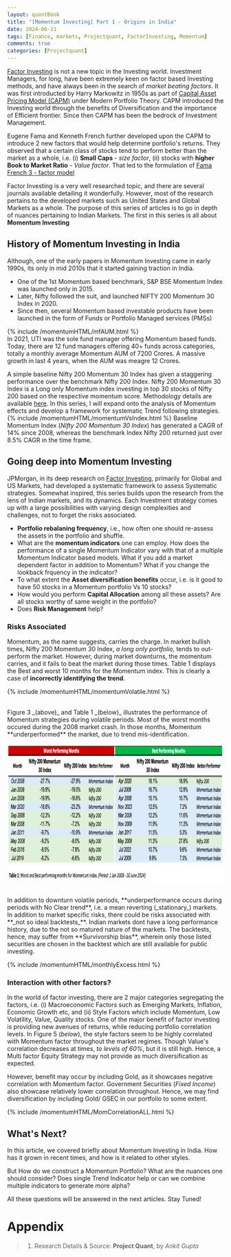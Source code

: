 ```yaml
---
layout: quantBook
title: "[Momentum Investing] Part 1 - Origins in India"
date: 2024-06-21
tags: [Finance, markets, Projectquant, FactorInvesting, Momentum]
comments: true
categories: [Projectquant]
---
```



[Factor Investing](https://en.wikipedia.org/wiki/Factor_investing) is not a new topic in the Investing world. Investment Managers, for long, have been extremely keen on factor based Investing methods, and have always been in the search of _market beating factors_. It was first introducted by Harry Markowitz in 1950s as part of [Capital Asset Pricing Model (CAPM)](https://en.wikipedia.org/wiki/Capital_asset_pricing_model) under Modern Portfolio Theory. CAPM introduced the Investing world through the benefits of Diversification and the importance of Efficient frontier. Since then CAPM has been the bedrock of Investment Management.

Eugene Fama and Kenneth French further developed upon the CAPM to introduce 2 new factors that would help determine portfolio's returns. They observed that a certain class of stocks tend to perform better than the market as a whole, i.e. (i) **Small Caps** - _size factor_, (ii) stocks with **higher Book to Market Ratio** - _Value factor_. That led to the formulation of [Fama French 3 - factor model](https://en.wikipedia.org/wiki/Fama%E2%80%93French_three-factor_model)

Factor Investing is a very well researched topic, and there are several journals available detailing it wonderfully. However, most of the research pertains to the developed markets such as United States and Global Markets as a whole. The purpose of this series of articles is to go in depth of nuances pertaining to Indian Markets. The first in this series is all about **Momentum Investing**


## History of Momentum Investing in India

Although, one of the early papers in Momentum Investing came in early 1990s, its only in mid 2010s that it started gaining traction in India.

- One of the 1st Momentum based benchmark, S&P BSE Momentum Index was launched only in 2015.
- Later, Nifty followed the suit, and launched NIFTY 200 Momentum 30 Index in 2020.
- Since then, several Momentum based investable products have been launched in the form of Funds or Portfolio Managed services (PMSs)

{% include /momentumHTML/mfAUM.html %} 
<br>
In 2021, UTI was the sole fund manager offering Momentum based funds. Today, there are 12 fund managers offering 40+ funds across categories, totally a monthly average Momentum AUM of 7200 Crores. A massive growth in last 4 years, when the AUM was meagre 12 Crores.

A simple baseline Nifty 200 Momentum 30 Index has given a staggering performance over the benchmark Nifty 200 Index. Nifty 200 Momentum 30 Index is a Long only Momentum index investing in top 30 stocks of Nifty 200 based on the respective momentum score. Methodology details are available [here](https://niftyindices.com/Methodology/Method_NIFTY_Equity_Indices.pdf). In this series, I will expand onto the analysis of Momentum effects and develop a framework for systematic Trend following strategies.
{% include /momentumHTML/momentumVsIndex.html %} 
Baseline Momentum Index (_Nifty 200 Momentum 30 Index_) has generated a CAGR of 14% since 2008, whereas the benchmark Index Nifty 200 returned just over 8.5% CAGR in the time frame. 


## Going deep into Momentum Investing

JPMorgan, in its deep research on [Factor Investing](https://www.cmegroup.com/education/files/jpm-momentum-strategies-2015-04-15-1681565.pdf), primarily for Global and US Markets, had developed a systematic framework to assess Systematic strategies. Somewhat inspired, this series builds upon the research from the lens of Indian markets, and its dynamics. Each Investment strategy comes up with a large possibilities with varying design complexities and challenges, not to forget the risks associated. 
- **Portfolio rebalaning frequency**, i.e., how often one should re-assess the assets in the portfolio and shuffle. 
- What are the **momentum indicators** one can employ. How does the performance of a single Momentum Indicator vary with that of a multiple Momentum Indicator based models. What if you add a market dependent factor in addition to Momentum? What if you change the lookback frquency in the indicator? 
- To what extent the **Asset diversification benefits** occur, i.e. is it good to have 50 stocks in a Momentum portfolio Vs 10 stocks? 
- How would you perform **Capital Allocation** among all these assets? Are all stocks worthy of same weight in the portfolio? 
- Does **Risk Management** help?


### Risks Associated

Momentum, as the name suggests, carries the charge. In market bullish times, Nifty 200 Momentum 30 Index, _a long only portfolio,_ tends to out-perform the market. However, during market downturns, the momentum carries, and it fails to beat the market during those times. Table 1 displays the Best and worst 10 months for the Momentum index. This is clearly a case of **incorrectly identifying the trend**.

{% include /momentumHTML/momentumVolatile.html %}

<br>
Figure 3 _(above)_ and Table 1 _(below)_ illustrates the performance of Momentum strategies during volatile periods. Most of the worst months occured during the 2008 market crash. In those months, Momentum **underperformed** the market, due to trend mis-identification. 
<br>

<p class="aligncenter"> 
<img src="/data/pics/momentum/months.png" alt="Best and worst months"  width="980" height="320" text-align="left"/>
</p>

<br>
In addition to downturn volatile periods, **underperformance occurs during periods with No Clear trend**, i.e. a mean reverting (_stationary_) markets. In addition to market specific risks, there could be risks associated with **_not so ideal backtests_**. Indian markets dont have a long performance history, due to the not so matured nature of the markets. The backtests, hence, may suffer from **Survivorship bias**, wherein only those listed securities are chosen in the backtest which are still available for public investing. 

{% include /momentumHTML/monthlyExcess.html %}


### Interaction with other factors?

In the world of factor investing, there are 2 major categories segregating the factors, i.e. (i) Macroeconomic Factors such as Emerging Markets, Inflation, Economic Growth etc, and (ii) Style Factors which include Momentum, Low Volatility, Value, Quality stocks. 
One of the major benefit of factor investing is providing new avenues of returns, while reducing portfolio correlation levels. In Figure 5 (_below_), the style factors seem to be highly correlated with Momentum factor throughout the market regimes. Though Value's correlation decreases at times, _to levels of 60%_, but it is still high. Hence, a Multi factor Equity Strategy may not provide as much diversification as expected.

However, benefit may occur by including Gold, as it showcases negative correlation with Momentum factor. Government Securities (_Fixed Income_) also showcase relatively lower correlation throughout. Hence, we may find diversification by including Gold/ GSEC in our portfolio to some extent.

{% include /momentumHTML/MomCorrelationALL.html %}







## What's Next?
In this article, we covered briefly about Momentum Investing in India. How has it grown in recent times, and how is it related to other styles. 

But How do we construct a Momentum Portfolio? What are the nuances one should consider? Does single Trend Indicator help or can we combine multiple indicators to generate more alpha? 

All these questions will be answered in the next articles. Stay Tuned! 

# Appendix

> 1. Research Details & Source: **Project Quant**, by _Ankit Gupta_
